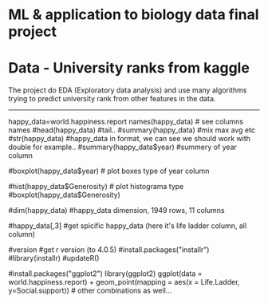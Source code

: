 # ML & application to biology data final project
# Data - University ranks from kaggle
The project do EDA (Exploratory data analysis) and use many algorithms trying to predict university rank from other features in the data.


* * *

<!--
a self reminder:
begginer tips:
to clear Console do: control + L
to run the proggram, do control + enter
-->

happy_data=world.happiness.report
names(happy_data) # see columns names
#head(happy_data) #tail..
#summary(happy_data) #mix max avg etc
#str(happy_data) #happy_data in format, we can see we should work with double for example..
#summary(happy_data$year) #summery of year column

#boxplot(happy_data$year) # plot boxes type of year column

#hist(happy_data$Generosity) # plot histograma type
#boxplot(happy_data$Generosity)

#dim(happy_data) #happy_data dimension, 1949 rows, 11 columns

#happy_data[,3] #get spicific happy_data (here it's life ladder column, all column)

#version #get r version (to 4.0.5)
#install.packages("installr")
#library(installr)
#updateR()

#install.packages("ggplot2")
library(ggplot2)
ggplot(data = world.happiness.report) + geom_point(mapping = aes(x = Life.Ladder, y=Social.support)) # other combinations as well...
